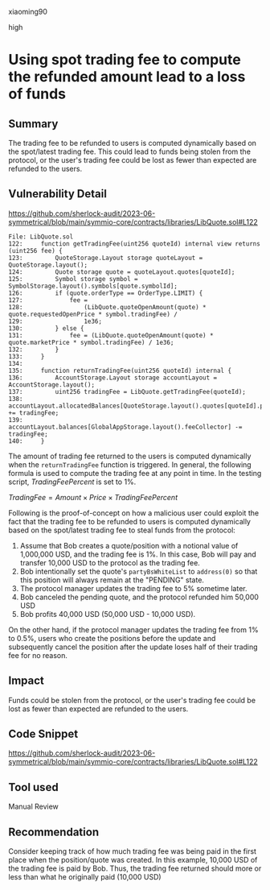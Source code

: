 xiaoming90

high

# Using spot trading fee to compute the refunded amount lead to a loss of funds

## Summary

The trading fee to be refunded to users is computed dynamically based on the spot/latest trading fee. This could lead to funds being stolen from the protocol, or the user's trading fee could be lost as fewer than expected are refunded to the users.

## Vulnerability Detail

https://github.com/sherlock-audit/2023-06-symmetrical/blob/main/symmio-core/contracts/libraries/LibQuote.sol#L122

```solidity
File: LibQuote.sol
122:     function getTradingFee(uint256 quoteId) internal view returns (uint256 fee) {
123:         QuoteStorage.Layout storage quoteLayout = QuoteStorage.layout();
124:         Quote storage quote = quoteLayout.quotes[quoteId];
125:         Symbol storage symbol = SymbolStorage.layout().symbols[quote.symbolId];
126:         if (quote.orderType == OrderType.LIMIT) {
127:             fee =
128:                 (LibQuote.quoteOpenAmount(quote) * quote.requestedOpenPrice * symbol.tradingFee) /
129:                 1e36;
130:         } else {
131:             fee = (LibQuote.quoteOpenAmount(quote) * quote.marketPrice * symbol.tradingFee) / 1e36;
132:         }
133:     }
134: 
135:     function returnTradingFee(uint256 quoteId) internal {
136:         AccountStorage.Layout storage accountLayout = AccountStorage.layout();
137:         uint256 tradingFee = LibQuote.getTradingFee(quoteId);
138:         accountLayout.allocatedBalances[QuoteStorage.layout().quotes[quoteId].partyA] += tradingFee;
139:         accountLayout.balances[GlobalAppStorage.layout().feeCollector] -= tradingFee;
140:     }
```

The amount of trading fee returned to the users is computed dynamically when the `returnTradingFee` function is triggered. In general, the following formula is used to compute the trading fee at any point in time. In the testing script, $TradingFeePercent$ is set to $1\%$.

$Trading Fee = Amount\times Price \times TradingFeePercent$

Following is the proof-of-concept on how a malicious user could exploit the fact that the trading fee to be refunded to users is computed dynamically based on the spot/latest trading fee to steal funds from the protocol:

1) Assume that Bob creates a quote/position with a notional value of 1,000,000 USD, and the trading fee is 1%. In this case, Bob will pay and transfer 10,000 USD to the protocol as the trading fee.
2) Bob intentionally set the quote's `partyBsWhiteList` to `address(0)` so that this position will always remain at the "PENDING" state.
3) The protocol manager updates the trading fee to 5% sometime later.
4) Bob canceled the pending quote, and the protocol refunded him 50,000 USD
5) Bob profits 40,000 USD (50,000 USD - 10,000 USD).

On the other hand, if the protocol manager updates the trading fee from 1% to 0.5%, users who create the positions before the update and subsequently cancel the position after the update loses half of their trading fee for no reason.

## Impact

Funds could be stolen from the protocol, or the user's trading fee could be lost as fewer than expected are refunded to the users.

## Code Snippet

https://github.com/sherlock-audit/2023-06-symmetrical/blob/main/symmio-core/contracts/libraries/LibQuote.sol#L122

## Tool used

Manual Review

## Recommendation

Consider keeping track of how much trading fee was being paid in the first place when the position/quote was created. In this example, 10,000 USD of the trading fee is paid by Bob. Thus, the trading fee returned should more or less than what he originally paid (10,000 USD)